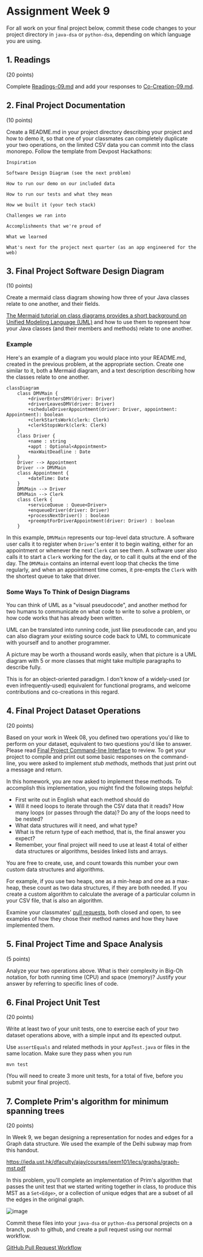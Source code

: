 # Assignment Week 9

For all work on your final project below, commit these code changes to your project directory in
`java-dsa` or `python-dsa`, depending on which language you are using.

## 1. Readings
(20 points)

Complete [Readings-09.md](Readings-09.md) and add your responses to [Co-Creation-09.md](Co-Creation-09.md).

## 2. Final Project Documentation
(10 points)

Create a README.md in your project directory describing your project and how to demo it, so that
one of your classmates can completely duplicate your two operations, on the limited CSV data you can
commit into the class monorepo. Follow the template from Devpost Hackathons:

```
Inspiration

Software Design Diagram (see the next problem)

How to run our demo on our included data

How to run our tests and what they mean

How we built it (your tech stack)

Challenges we ran into

Accomplishments that we're proud of

What we learned

What's next for the project next quarter (as an app engineered for the web)

```

## 3. Final Project Software Design Diagram
(10 points)

Create a mermaid class diagram showing how three of your Java classes relate to one another, and their fields.

[The Mermaid tutorial on class diagrams provides a short background on Unified Modeling Language (UML)](https://mermaid.js.org/syntax/classDiagram.html)
and how to use them to represent how your Java classes (and their members and methods) relate to one another.

### Example

Here's an example of a diagram you would place into your README.md, created in the previous problem, at the appropriate section.
Create one similar to it, both a Mermaid diagram, and a text description describing how the classes relate to one another.

```mermaid
classDiagram
    class DMVMain {
        +driverEntersDMV(driver: Driver)
        +driverLeavesDMV(driver: Driver)
        +scheduleDriverAppointment(driver: Driver, appointment: Appointment): boolean
        +clerkStartsWork(clerk: Clerk)
        +clerkStopsWork(clerk: Clerk)
    }
    class Driver {
        +name : string
        +appt : Optional<Appointment>
        +maxWaitDeadline : Date
    }
    Driver --> Appointment
    Driver --> DMVMain
    class Appointment {
        +dateTime: Date
    }
    DMVMain --> Driver
    DMVMain --> Clerk
    class Clerk {
        +serviceQueue : Queue<Driver>
        +enqueueDriver(driver: Driver)
        +processNextDriver() : boolean
        +preemptForDriverAppointment(driver: Driver) : boolean
    }
```

In this example, `DMVMain` represents our top-level data structure.
A software user calls it to register when `Driver`'s enter it to begin
waiting, either for an appointment or whenever the next `Clerk` can see them.
A software user also calls it to start a `Clerk` working for the day, or
to call it quits at the end of the day. The `DMVMain` contains an internal
event loop that checks the time regularly, and when an appointment time
comes, it pre-empts the `Clerk` with the shortest queue to take that
driver.

### Some Ways To Think of Design Diagrams

You can think of UML as a "visual pseudocode", and another method for two humans
to communicate on what code to write to solve a problem, or how code works that
has already been written.

UML can be translated into running code, just like pseudocode can,
and you can also diagram your existing source code back to UML to communicate
with yourself and to another programmer.

A picture may be worth a thousand words easily, when that picture is a UML
diagram with 5 or more classes that might take multiple paragraphs to describe
fully.

This is for an object-oriented paradigm.
I don't know of a widely-used (or even infrequently-used) equivalent for
functional programs, and welcome contributions and co-creations in this
regard.

## 4. Final Project Dataset Operations
(20 points)

Based on your work in Week 08, you defined two operations you'd like to perform on your dataset,
equivalent to two questions you'd like to answer. Please read [Final Project Command-line Interface](https://github.com/TheEvergreenStateCollege/upper-division-cs/blob/main/dsa-23au/notes/docs/week-07/Assignments-07.md#5-final-project-command-line-interaction)
to review. To get your project to compile and print out some basic responses on the command-line,
you were asked to implement *stub methods*, methods that just print out a message and return.

In this homework, you are now asked to implement these methods. To accomplish this implementation, you might find the following steps helpful:

* First write out in English what each method should do
* Will it need loops to iterate through the CSV data that it reads? How many loops (or passes through the data)? Do any of the loops need to be nested?
* What data structures will it need, and what type?
* What is the return type of each method, that is, the final answer you expect?
* Remember, your final project will need to use at least 4 total of either data structures or algorithms, besides linked lists and arrays.

You are free to create, use, and count towards this number your own custom data structures and algorithms.

For example, if you use two heaps, one as a min-heap and one as a max-heap, these count as two data structures, if they are both needed.
If you create a custom algorithm to calculate the average of a particular column in your CSV file, that is also an algorithm.

Examine your classmates' [pull requests](https://github.com/TheEvergreenStateCollege/upper-division-cs/pulls), both closed and open, to see examples of how they chose
their method names and how they have implemented them.

## 5. Final Project Time and Space Analysis
(5 points)

Analyze your two operations above. What is their complexity in Big-Oh notation, for both running time (CPU) and space (memory)?
Justify your answer by referring to specific lines of code.

## 6. Final Project Unit Test
(20 points)

Write at least two of your unit tests, one to exercise each of your two dataset operations above,
with a simple input and its epexcted output.

Use `assertEquals` and related methods in your `AppTest.java` or files in the same location.
Make sure they pass when you run

```
mvn test
```

(You will need to create 3 more unit tests, for a total of five, before you submit your final project).

## 7. Complete Prim's algorithm for minimum spanning trees
(20 points)

In Week 9, we began designing a representation for nodes and edges for a Graph data structure.
We used the example of the Delhi subway map from this handout.

https://ieda.ust.hk/dfaculty/ajay/courses/ieem101/lecs/graphs/graph-mst.pdf

In this problem, you'll complete an implementation of Prim's algorithm that passes the unit test
that we started writing together in class, to produce this MST as a `Set<Edge>`, or a collection
of unique edges that are a subset of all the edges in the original graph.

![image](https://github.com/TheEvergreenStateCollege/upper-division-cs/assets/148553/7e612e32-93e1-4054-a500-bbb0e7e495b3)

Commit these files into your `java-dsa` or `python-dsa` personal projects on a branch,
push to github, and create a pull request using our normal workflow.

[GitHub Pull Request Workflow](https://github.com/TheEvergreenStateCollege/upper-division-cs/issues/60)
